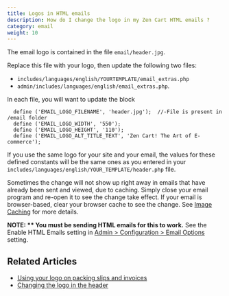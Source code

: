 ```yaml
---
title: Logos in HTML emails 
description: How do I change the logo in my Zen Cart HTML emails ?
category: email
weight: 10
---
```



The email logo is contained in the file `email/header.jpg`. 

Replace this file with your logo, then update the following two files: 

* `includes/languages/english/YOURTEMPLATE/email_extras.php` 
* `admin/includes/languages/english/email_extras.php`. 

In each file, you will want to update the block 

```
  define ('EMAIL_LOGO_FILENAME', 'header.jpg');  //-File is present in /email folder
  define ('EMAIL_LOGO_WIDTH', '550');
  define ('EMAIL_LOGO_HEIGHT', '110');
  define ('EMAIL_LOGO_ALT_TITLE_TEXT', 'Zen Cart! The Art of E-commerce');
```

If you use the same logo for your site and your email, the values for these defined constants will be the same ones as you entered in your `includes/languages/english/YOUR_TEMPLATE/header.php` file. 

Sometimes the change will not show up right away in emails that have already been sent and viewed, due to caching. Simply close your email program and re-open it to see the change take effect.  If your email is browser-based, clear your browser cache to see the change.  See [Image Caching](/user/new_user_topics/change_header_logo/#image-caching) for more details. 

**NOTE: ** You must be sending HTML emails for this to work.**  See the Enable HTML Emails setting in [Admin > Configuration > Email Options ](/user/admin_pages/configuration/configuration_emailoptions/) setting.

## Related Articles 
- [Using your logo on packing slips and invoices](/user/orders/high_res_logo)
- [Changing the logo in the header](/user/new_user_topics/change_header_logo/)
